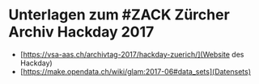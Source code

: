 # Unterlagen zum #ZACK Zürcher Archiv Hackday 2017

* [https://vsa-aas.ch/archivtag-2017/hackday-zuerich/](Website des Hackday)
* [https://make.opendata.ch/wiki/glam:2017-06#data_sets](Datensets)
